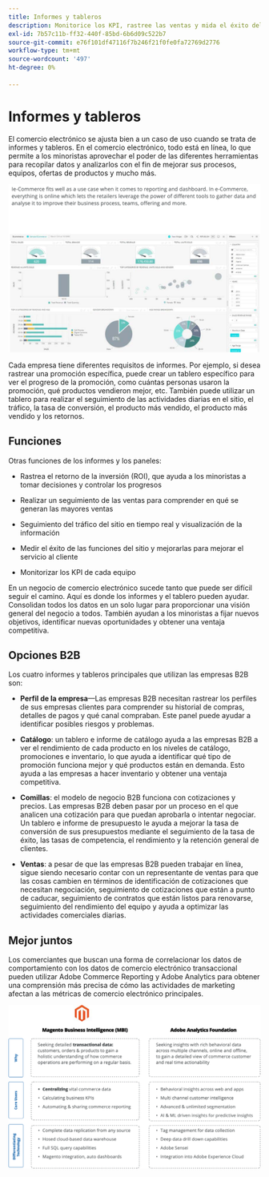 ```yaml
---
title: Informes y tableros
description: Monitorice los KPI, rastree las ventas y mida el éxito del sitio de comercio electrónico con informes y tableros.
exl-id: 7b57c11b-ff32-440f-85bd-6b6d09c522b7
source-git-commit: e76f101df47116f7b246f21f0fe0fa72769d2776
workflow-type: tm+mt
source-wordcount: '497'
ht-degree: 0%

---
```


# Informes y tableros

El comercio electrónico se ajusta bien a un caso de uso cuando se trata de informes y tableros. En el comercio electrónico, todo está en línea, lo que permite a los minoristas aprovechar el poder de las diferentes herramientas para recopilar datos y analizarlos con el fin de mejorar sus procesos, equipos, ofertas de productos y mucho más.

![Ejemplo de panel de informes](../../assets/playbooks/dashboard-example.png)

Cada empresa tiene diferentes requisitos de informes. Por ejemplo, si desea rastrear una promoción específica, puede crear un tablero específico para ver el progreso de la promoción, como cuántas personas usaron la promoción, qué productos vendieron mejor, etc. También puede utilizar un tablero para realizar el seguimiento de las actividades diarias en el sitio, el tráfico, la tasa de conversión, el producto más vendido, el producto más vendido y los retornos.

## Funciones

Otras funciones de los informes y los paneles:

- Rastrea el retorno de la inversión (ROI), que ayuda a los minoristas a tomar decisiones y controlar los progresos

- Realizar un seguimiento de las ventas para comprender en qué se generan las mayores ventas

- Seguimiento del tráfico del sitio en tiempo real y visualización de la información

- Medir el éxito de las funciones del sitio y mejorarlas para mejorar el servicio al cliente

- Monitorizar los KPI de cada equipo

En un negocio de comercio electrónico sucede tanto que puede ser difícil seguir el camino. Aquí es donde los informes y el tablero pueden ayudar. Consolidan todos los datos en un solo lugar para proporcionar una visión general del negocio a todos. También ayudan a los minoristas a fijar nuevos objetivos, identificar nuevas oportunidades y obtener una ventaja competitiva.

## Opciones B2B

Los cuatro informes y tableros principales que utilizan las empresas B2B son:

- **Perfil de la empresa**—Las empresas B2B necesitan rastrear los perfiles de sus empresas clientes para comprender su historial de compras, detalles de pagos y qué canal compraban. Este panel puede ayudar a identificar posibles riesgos y problemas.

- **Catálogo**: un tablero e informe de catálogo ayuda a las empresas B2B a ver el rendimiento de cada producto en los niveles de catálogo, promociones e inventario, lo que ayuda a identificar qué tipo de promoción funciona mejor y qué productos están en demanda. Esto ayuda a las empresas a hacer inventario y obtener una ventaja competitiva.

- **Comillas**: el modelo de negocio B2B funciona con cotizaciones y precios. Las empresas B2B deben pasar por un proceso en el que analicen una cotización para que puedan aprobarla o intentar negociar. Un tablero e informe de presupuesto le ayuda a mejorar la tasa de conversión de sus presupuestos mediante el seguimiento de la tasa de éxito, las tasas de competencia, el rendimiento y la retención general de clientes.

- **Ventas**: a pesar de que las empresas B2B pueden trabajar en línea, sigue siendo necesario contar con un representante de ventas para que las cosas cambien en términos de identificación de cotizaciones que necesitan negociación, seguimiento de cotizaciones que están a punto de caducar, seguimiento de contratos que están listos para renovarse, seguimiento del rendimiento del equipo y ayuda a optimizar las actividades comerciales diarias.

## Mejor juntos

Los comerciantes que buscan una forma de correlacionar los datos de comportamiento con los datos de comercio electrónico transaccional pueden utilizar Adobe Commerce Reporting y Adobe Analytics para obtener una comprensión más precisa de cómo las actividades de marketing afectan a las métricas de comercio electrónico principales.

![Diagrama de informes](../../assets/playbooks/reporting-diagram.png)
